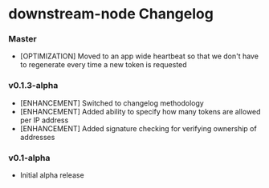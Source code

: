 # downstream-node Changelog

### Master

* [OPTIMIZATION] Moved to an app wide heartbeat so that we don't have to regenerate every time a new token is requested

### v0.1.3-alpha

* [ENHANCEMENT] Switched to changelog methodology
* [ENHANCEMENT] Added ability to specify how many tokens are allowed per IP address
* [ENHANCEMENT] Added signature checking for verifying ownership of addresses

### v0.1-alpha

* Initial alpha release